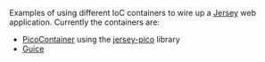 Examples of using different IoC containers to wire up a [Jersey](http://jersey.java.net/) web application. Currently the containers are:

* [PicoContainer](http://picocontainer.codehaus.org/) using the [jersey-pico](https://github.com/tomcz/jersey-pico) library
* [Guice](http://code.google.com/p/google-guice/)
